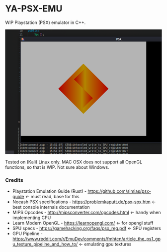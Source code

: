 # YA-PSX-EMU

WIP Playstation (PSX) emulator in C++.

![Screenshot](./doc/scshot.png)

Tested on (Kali) Linux only. MAC OSX does not support all OpenGL functions, so that is WIP. Not sure about Windows.

### Credits

* Playstation Emulation Guide (Rust) - https://github.com/simias/psx-guide <- must read, base for this
* Nocash PSX specifications - https://problemkaputt.de/psx-spx.htm <- best console internals documentation 
* MIPS Opcodes - http://mipsconverter.com/opcodes.html <- handy when implementing CPU
* Learn Modern OpenGL - https://learnopengl.com/ <- for opengl stuff
* SPU specs - https://gamehacking.org/faqs/psx_reg.pdf <- SPU registers
* GPU Pipeline - https://www.reddit.com/r/EmuDev/comments/fmhtcn/article_the_ps1_gpu_texture_pipeline_and_how_to/ <- emulating gpu textures